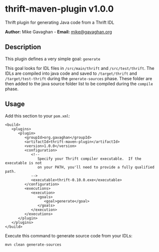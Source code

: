 # thrift-maven-plugin v1.0.0
Thrift plugin for generating Java code from a Thrift IDL

**Author:** Mike Gavaghan - **Email:** mike@gavaghan.org

## Description ##
This plugin defines a very simple goal: `generate`

This goal looks for IDL files in `/src/main/thrift` and `/src/test/thrift`.  The IDLs are compiled into java code and saved to `/target/thrift` and `/target/test-thrift` during the `generate-sources` phase.  These folder are then added to the java source folder list to be compiled during the `compile` phase. 

## Usage ##
Add this section to your `pom.xml`:

    <build>
       <plugins>
          <plugin>
             <groupId>org.gavaghan</groupId>
             <artifactId>thrift-maven-plugin</artifactId>
             <version>1.0.0</version>
             <configuration>
                <!--
                   Specify your Thrift compiler executable.  If the executable is not
                   on your PATH, you'll need to provide a fully qualified path.
                -->
                <executable>thrift-0.10.0.exe</executable>
             </configuration>
             <executions>
                <execution>
                   <goals>
                      <goal>generate</goal>
                   </goals>
                </execution>
             </executions>
          </plugin>
       </plugins>
    </build>
    
Execute this command to generate source code from your IDLs:

    mvn clean generate-sources

